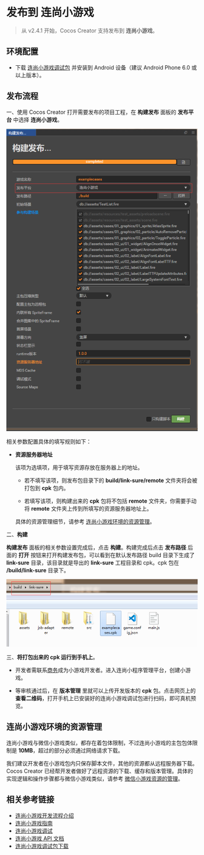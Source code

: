 # 发布到 连尚小游戏

> 从 v2.4.1 开始，Cocos Creator 支持发布到 **连尚小游戏**。

## 环境配置

- 下载 [连尚小游戏调试包](https://www.wjminiapp.com/docs/minigame/guide/download_apk.html) 并安装到 Android 设备（建议 Android Phone 6.0 或以上版本）。

## 发布流程

一、使用 Cocos Creator 打开需要发布的项目工程，在 **构建发布** 面板的 **发布平台** 中选择 **连尚小游戏**。

![](publish-link-sure/build.png)

相关参数配置具体的填写规则如下：

- **资源服务器地址**

  该项为选填项，用于填写资源存放在服务器上的地址。

  - 若不填写该项，则发布包目录下的 **build/link-sure/remote** 文件夹将会被打包到 **cpk** 包内。

  - 若填写该项，则构建出来的 **cpk** 包将不包括 **remote** 文件夹，你需要手动将 **remote** 文件夹上传到所填写的资源服务器地址上。

  具体的资源管理细节，请参考 [连尚小游戏环境的资源管理](##%E8%BF%9E%E5%B0%9A%E5%B0%8F%E6%B8%B8%E6%88%8F%E7%8E%AF%E5%A2%83%E7%9A%84%E8%B5%84%E6%BA%90%E7%AE%A1%E7%90%86)。

二、**构建**

**构建发布** 面板的相关参数设置完成后，点击 **构建**。构建完成后点击 **发布路径** 后面的 **打开** 按钮来打开构建发布包，可以看到在默认发布路径 build 目录下生成了 **link-sure** 目录，该目录就是导出的 **link-sure** 工程目录和 cpk。cpk 包在 **/build/link-sure** 目录下。

![](publish-link-sure/package.png)

三、**将打包出来的 cpk 运行到手机上**。

- 开发者需联系[商务](https://www.wjminiapp.com/docs/minigame/guide/flow.html)成为小游戏开发者。进入连尚小程序管理平台，创建小游戏。

- 等审核通过后，在 **版本管理** 里就可以上传开发版本的 **cpk** 包。点击网页上的**查看二维码**，打开手机上已安装好的连尚小游戏调试包进行扫码，即可真机预览。

## 连尚小游戏环境的资源管理

连尚小游戏与微信小游戏类似，都存在着包体限制，不过连尚小游戏的主包包体限制是 **10MB**，超过的部分必须通过网络请求下载。

我们建议开发者在小游戏包内只保存脚本文件，其他的资源都从远程服务器下载。Cocos Creator 已经帮开发者做好了远程资源的下载、缓存和版本管理。具体的实现逻辑和操作步骤都与微信小游戏类似，请参考 [微信小游戏资源的管理](https://docs.cocos.com/creator/manual/zh/publish/publish-wechatgame.html#%E5%B0%8F%E6%B8%B8%E6%88%8F%E7%8E%AF%E5%A2%83%E7%9A%84%E8%B5%84%E6%BA%90%E7%AE%A1%E7%90%86)。

## 相关参考链接
- [连尚小游戏开发流程介绍](https://www.wjminiapp.com/docs/minigame/guide/flow.html)
- [连尚小游戏指南](https://www.wjminiapp.com/docs/minigame/guide/)
- [连尚小游戏调试](https://www.wjminiapp.com/docs/minigame/guide/debug.html)
- [连尚小游戏 API 文档](https://www.wjminiapp.com/docs/minigame/api/)
- [连尚小游戏调试包下载](https://www.wjminiapp.com/docs/minigame/guide/download_apk.html)
